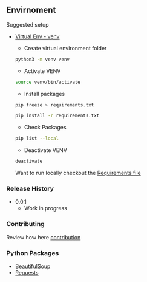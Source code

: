 ## Envirnoment

Suggested setup

- [Virtual Env - venv](https://docs.python.org/3/library/venv.html)

  - Create virtual environment folder

  ```bash
  python3 -m venv venv
  ```

  - Activate VENV

  ```bash
  source venv/bin/activate
  ```

  - Install packages

  ```bash
  pip freeze > requirements.txt

  pip install -r requirements.txt
  ```

  - Check Packages

  ```bash
  pip list --local
  ```

  - Deactivate VENV

  ```bash
  deactivate
  ```

  Want to run locally checkout the [Requirements file](requirements.txt)

### Release History

- 0.0.1
  - Work in progress

### Contributing

Review how here [contribution](CONTRIBUTION.md)

### Python Packages

- [BeautifulSoup](https://www.crummy.com/software/BeautifulSoup/bs4/doc/)
- [Requests](https://docs.python-requests.org/en/master/)
